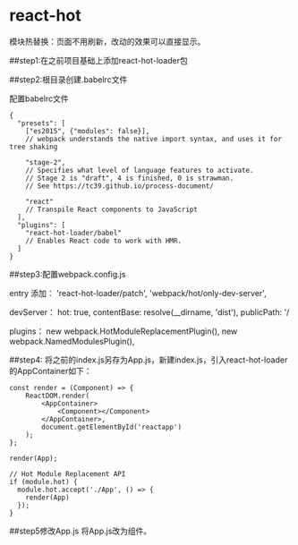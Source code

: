 # react-hot
模块热替换：页面不用刷新，改动的效果可以直接显示。  

##step1:在之前项目基础上添加react-hot-loader包    

##step2:根目录创建.babelrc文件    

配置babelrc文件  

```
{
  "presets": [
    ["es2015", {"modules": false}],
    // webpack understands the native import syntax, and uses it for tree shaking

    "stage-2",
    // Specifies what level of language features to activate.
    // Stage 2 is "draft", 4 is finished, 0 is strawman.
    // See https://tc39.github.io/process-document/

    "react"
    // Transpile React components to JavaScript
  ],
  "plugins": [
    "react-hot-loader/babel"
    // Enables React code to work with HMR.
  ]
}

```  

##step3:配置webpack.config.js


entry 添加：
'react-hot-loader/patch',
'webpack/hot/only-dev-server',

devServer：
hot: true,
contentBase: resolve(__dirname, 'dist'),
publicPath: '/

plugins：
new webpack.HotModuleReplacementPlugin(),
new webpack.NamedModulesPlugin(),

##step4:
将之前的index.js另存为App.js，新建index.js，引入react-hot-loader的AppContainer如下：
```
const render = (Component) => {
	ReactDOM.render(
		<AppContainer>
			<Component></Component>
		</AppContainer>,
		document.getElementById('reactapp')
	);
};

render(App);

// Hot Module Replacement API
if (module.hot) {
  module.hot.accept('./App', () => {
    render(App)
  });
}
```

##step5修改App.js 
将App.js改为组件。
